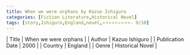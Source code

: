 ```yaml
---
title: When we were orphans by Kazuo Ishiguro
categories: [Fiction Literature,Historical Novel]
tags: [story,Ishiguro,England,novel,⭐⭐⭐⭐⭐⭐⭐⭐⭐☆ 9/10]
---
```

        
| Title | When we were orphans  |
| Author |  Kazuo Ishiguro  |
| Publication Date | 2000   |
| Country | England |
| Genre | Historical Novel  |
        